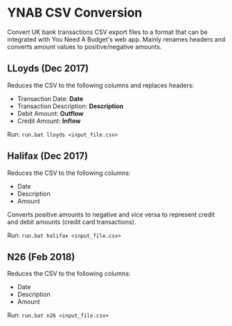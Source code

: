 # YNAB CSV Conversion

Convert UK bank transactions CSV export files to a format that can be 
integrated with You Need A Budget's web app. Mainly renames headers and converts
amount values to positive/negative amounts.

## LLoyds (Dec 2017)

Reduces the CSV to the following columns and replaces headers:
* Transaction Date: **Date**
* Transaction Description: **Description**
* Debit Amount: **Outflow**
* Credit Amount: **Inflow**

Run: `run.bat lloyds <input_file.csv>`

## Halifax (Dec 2017)

Reduces the CSV to the following columns:
* Date
* Description
* Amount

Converts positive amounts to negative and vice versa to represent credit
and debit amounts (credit card transactions).

Run: `run.bat halifax <input_file.csv>`

## N26 (Feb 2018)

Reduces the CSV to the following columns:
* Date
* Description
* Amount

Run: `run.bat n26 <input_file.csv>`